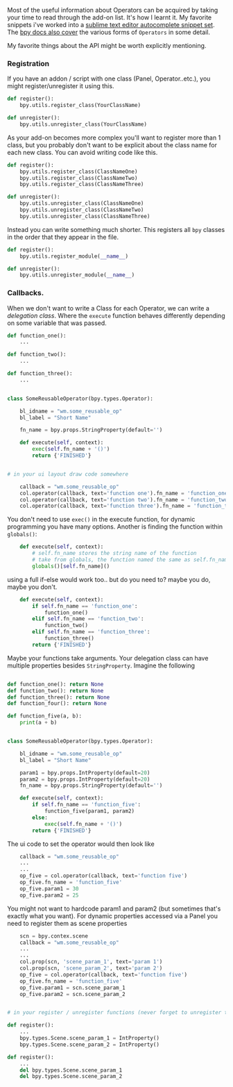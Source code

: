 Most of the useful information about Operators can be acquired by taking your time to read through the add-on list. It's how I learnt it. My favorite snippets i've worked into a [sublime text editor autocomplete snippet set](https://github.com/zeffii/BlenderSublimeSnippets). The [bpy docs also cover](http://www.blender.org/api/blender_python_api_current/info_quickstart.html?highlight=operator) the various forms of `Operators` in some detail.  
  
My favorite things about the API might be worth explicitly mentioning. 

### Registration

If you have an addon / script with one class (Panel, Operator..etc.), you might register/unregister it using this. 
```python
def register():
    bpy.utils.register_class(YourClassName)

def unregister():
    bpy.utils.unregister_class(YourClassName)
```

As your add-on becomes more complex you'll want to register more than 1 class, but you probably don't want to be explicit about the class name for each new class. You can avoid writing code like this.

```python
def register():
    bpy.utils.register_class(ClassNameOne)
    bpy.utils.register_class(ClassNameTwo)
    bpy.utils.register_class(ClassNameThree)

def unregister():
    bpy.utils.unregister_class(ClassNameOne)
    bpy.utils.unregister_class(ClassNameTwo)
    bpy.utils.unregister_class(ClassNameThree)

```

Instead you can write something much shorter. This registers all `bpy` classes in the order that they appear in the file.

```python
def register():
    bpy.utils.register_module(__name__)

def unregister():
    bpy.utils.unregister_module(__name__)
```

### Callbacks.

When we don't want to write a Class for each Operator, we can write a _delegation class_. Where the `execute` function behaves differently depending on some variable that was passed. 

```python
def function_one():
	...

def function_two():
	...

def function_three():
	...


class SomeReusableOperator(bpy.types.Operator):

    bl_idname = "wm.some_reusable_op"
    bl_label = "Short Name"

    fn_name = bpy.props.StringProperty(default='')

    def execute(self, context):
        exec(self.fn_name + '()')
        return {'FINISHED'}


# in your ui layout draw code somewhere

    callback = "wm.some_reusable_op"
    col.operator(callback, text='function one').fn_name = 'function_one'
    col.operator(callback, text='function two').fn_name = 'function_two'
    col.operator(callback, text='function three').fn_name = 'function_three'

```
You don't need to use `exec()` in the execute function, for dynamic programming you have many options. Another is finding the function within `globals()`:

```python
    def execute(self, context):
        # self.fn_name stores the string name of the function
        # take from globals, the function named the same as self.fn_name
        globals()[self.fn_name]()
```
using a full if-else would work too.. but do you need to? maybe you do, maybe you don't. 

```python
    def execute(self, context):
        if self.fn_name == 'function_one':
            function_one()
        elif self.fn_name == 'function_two':
            function_two()
        elif self.fn_name == 'function_three':
            function_three()
        return {'FINISHED'}
```

Maybe your functions take arguments. Your delegation class can have multiple properties besides `StringProperty`. Imagine the following

```python

def function_one(): return None
def function_two(): return None
def function_three(): return None
def function_four(): return None

def function_five(a, b):
    print(a + b)


class SomeReusableOperator(bpy.types.Operator):

    bl_idname = "wm.some_reusable_op"
    bl_label = "Short Name"

    param1 = bpy.props.IntProperty(default=20)
    param2 = bpy.props.IntProperty(default=20)
    fn_name = bpy.props.StringProperty(default='')

    def execute(self, context):
        if self.fn_name == 'function_five':
            function_five(param1, param2)
        else:
            exec(self.fn_name + '()')
        return {'FINISHED'}
```
The ui code to set the operator would then look like

```python
    callback = "wm.some_reusable_op"
    ...
    ...
    op_five = col.operator(callback, text='function five')
    op_five.fn_name = 'function_five'
    op_five.param1 = 30
    op_five.param2 = 25
```
You might not want to hardcode param1 and param2 (but sometimes that's exactly what you want). For dynamic properties accessed via a Panel you need to register them as scene properties

```python
    scn = bpy.contex.scene
    callback = "wm.some_reusable_op"
    ...
    ...
    col.prop(scn, 'scene_param_1', text='param 1')
    col.prop(scn, 'scene_param_2', text='param 2')
    op_five = col.operator(callback, text='function five')
    op_five.fn_name = 'function_five'
    op_five.param1 = scn.scene_param_1
    op_five.param2 = scn.scene_param_2


# in your register / unregister functions (never forget to unregister too)

def register():
    ...
    bpy.types.Scene.scene_param_1 = IntProperty()
    bpy.types.Scene.scene_param_2 = IntProperty()

def register():
    ...
    del bpy.types.Scene.scene_param_1
    del bpy.types.Scene.scene_param_2
```

